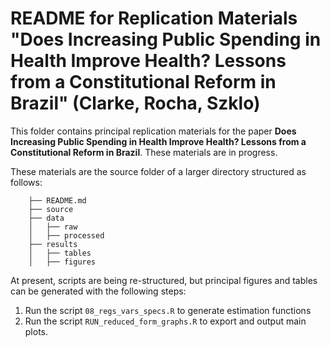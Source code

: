 # README for Replication Materials "Does Increasing Public Spending in Health Improve Health? Lessons from a Constitutional Reform in Brazil" (Clarke, Rocha, Szklo)

This folder contains principal replication materials for the paper **Does Increasing Public Spending in Health Improve Health? Lessons from a Constitutional Reform in Brazil**.  These materials are in progress.

These materials are the source folder of a larger directory structured as follows:
    
```
    ├── README.md
    ├── source
    ├── data
    │   ├── raw
    │   ├── processed
    ├── results
    │   ├── tables
    │   ├── figures
```

At present, scripts are being re-structured, but principal figures and tables can be generated with the following steps:

1. Run the script `08_regs_vars_specs.R` to generate estimation functions
2. Run the script `RUN_reduced_form_graphs.R` to export and output main plots.
